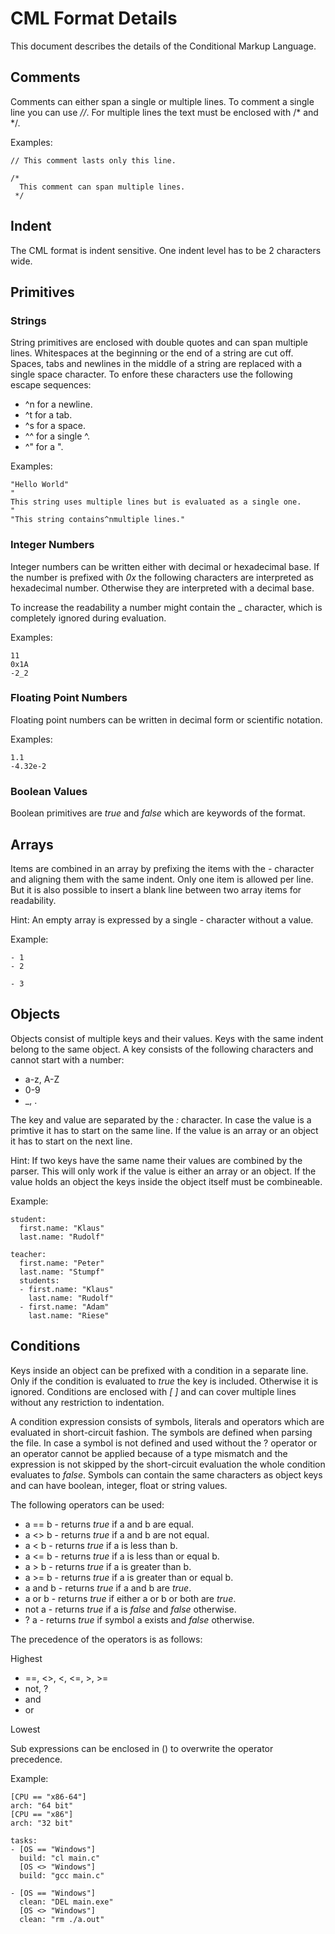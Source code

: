 # CML Format Details

This document describes the details of the Conditional Markup Language.


## Comments

Comments can either span a single or multiple lines. To comment a single line
you can use *//*. For multiple lines the text must be enclosed with /\* and
\*/.

Examples:

```
// This comment lasts only this line.

/*
  This comment can span multiple lines.
 */
```


## Indent

The CML format is indent sensitive. One indent level has to be 2 characters
wide.


## Primitives

### Strings

String primitives are enclosed with double quotes and can span multiple lines.
Whitespaces at the beginning or the end of a string are cut off. Spaces, tabs
and newlines in the middle of a string are replaced with a single space
character. To enfore these characters use the following escape sequences:

* ^n for a newline.
* ^t for a tab.
* ^s for a space.
* ^^ for a single ^.
* ^" for a ".

Examples:

```
"Hello World"
"
This string uses multiple lines but is evaluated as a single one.
"
"This string contains^nmultiple lines."
```

### Integer Numbers

Integer numbers can be written either with decimal or hexadecimal base. If the
number is prefixed with *0x* the following characters are interpreted as
hexadecimal number. Otherwise they are interpreted with a decimal base.

To increase the readability a number might contain the _ character, which is
completely ignored during evaluation.

Examples:

```
11
0x1A
-2_2
```

### Floating Point Numbers

Floating point numbers can be written in decimal form or scientific notation.

Examples:

```
1.1
-4.32e-2
```

### Boolean Values

Boolean primitives are *true* and *false* which are keywords of the format.


## Arrays

Items are combined in an array by prefixing the items with the *-* character
and aligning them with the same indent.
Only one item is allowed per line. But it is also possible to insert a blank
line between two array items for readability.

Hint: An empty array is expressed by a single *-* character without a value.

Example:

```
- 1
- 2

- 3
```


## Objects

Objects consist of multiple keys and their values. Keys with the same indent
belong to the same object. A key consists of the following characters and cannot
start with a number:

* a-z, A-Z
* 0-9
* \_, .

The key and value are separated by the *:* character. In case the value is a
primtive it has to start on the same line. If the value is an array or an
object it has to start on the next line.

Hint: If two keys have the same name their values are combined by the parser.
This will only work if the value is either an array or an object. If the value
holds an object the keys inside the object itself must be combineable.

Example:

```
student:
  first.name: "Klaus"
  last.name: "Rudolf"

teacher:
  first.name: "Peter"
  last.name: "Stumpf"
  students:
  - first.name: "Klaus"
    last.name: "Rudolf"
  - first.name: "Adam"
    last.name: "Riese"
```


## Conditions

Keys inside an object can be prefixed with a condition in a separate line. Only
if the condition is evaluated to *true* the key is included. Otherwise it is
ignored. Conditions are enclosed with *[* *]* and can cover multiple lines
without any restriction to indentation.

A condition expression consists of symbols, literals and operators which are
evaluated in short-circuit fashion. The symbols are defined when parsing the
file.
In case a symbol is not defined and used without the ? operator or an operator
cannot be applied because of a type mismatch and the expression is not skipped
by the short-circuit evaluation the whole condition evaluates to *false*.
Symbols can contain the same characters as object keys and can have boolean,
integer, float or string values.

The following operators can be used:

* a == b - returns *true* if a and b are equal.
* a <> b - returns *true* if a and b are not equal.
* a < b - returns *true* if a is less than b.
* a <= b - returns *true* if a is less than or equal b.
* a > b - returns *true* if a is greater than b.
* a >= b - returns *true* if a is greater than or equal b.
* a and b - returns *true* if a and b are *true*.
* a or b - returns *true* if either a or b or both are *true*.
* not a - returns *true* if a is *false* and *false* otherwise.
* ? a - returns *true* if symbol a exists and *false* otherwise.

The precedence of the operators is as follows:

Highest
* ==, <>, <, <=, >, >=
* not, ?
* and
* or

Lowest

Sub expressions can be enclosed in () to overwrite the operator precedence.

Example:

```
[CPU == "x86-64"]
arch: "64 bit"
[CPU == "x86"]
arch: "32 bit"

tasks:
- [OS == "Windows"]
  build: "cl main.c"
  [OS <> "Windows"]
  build: "gcc main.c"

- [OS == "Windows"]
  clean: "DEL main.exe"
  [OS <> "Windows"]
  clean: "rm ./a.out"
```
